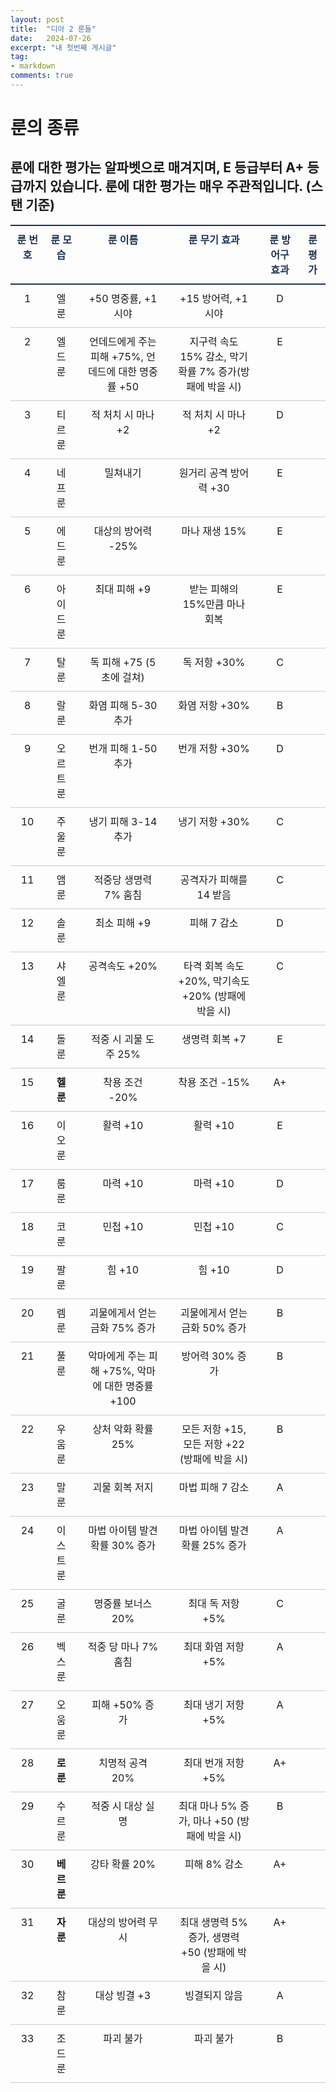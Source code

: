 ```yaml
---
layout: post
title:  "디아 2 룬들"
date:   2024-07-26
excerpt: "내 첫번째 게시글"
tag:
- markdown
comments: true
---
```

<style>
  /* 2way헤더와 라인포인트*/
  table {
      border-collapse: collapse;
      text-align: left;
      line-height: 1.5;
  }
  table thead th {
      text-align: center;
      padding: 10px;
      font-weight: bold;
      vertical-align: top;
      color: #1b3453;
      border-top: 2px solid #1b3453;
      border-bottom: 2px solid #1b3453;
  }
  table tbody th {
      padding: 10px 15px;
      font-weight: bold;
      vertical-align: top;
      border-bottom: 1px solid #ccc;
      background: #f3f6f7;
  }
  table td {
      padding: 10px 15px;
      vertical-align: top;
      border-bottom: 1px solid #ccc;
  }
</style>
# 룬의 종류
## 룬에 대한 평가는 알파벳으로 매겨지며, E 등급부터 A+ 등급까지 있습니다. 룬에 대한 평가는 매우 **주관적**입니다. (스탠 기준)

|룬 번호|룬 모습|룬 이름|룬 무기 효과|룬 방어구 효과|룬 평가|
|:---:|:---:|:---:|:---:|:---:|:---:
|1|엘 룬|+50 명중률, +1 시야|+15 방어력, +1 시야|D|
|2|엘드 룬|언데드에게 주는 피해 +75%, 언데드에 대한 명중률 +50|지구력 속도 15% 감소, 막기 확률 7% 증가(방패에 박을 시)|E|
|3|티르 룬|적 처치 시 마나 +2|적 처치 시 마나 +2|D|
|4|네프 룬|밀쳐내기|원거리 공격 방어력 +30|E|
|5|에드 룬|대상의 방어력 -25%|마나 재생 15%|E|
|6|아이드 룬|최대 피해 +9|받는 피해의 15%만큼 마나 회복|E|
|7|탈 룬|독 피해 +75 (5초에 걸쳐)|독 저항 +30%|C|
|8|랄 룬|화염 피해 5-30 추가|화염 저항 +30%|B|
|9|오르트 룬|번개 피해 1-50 추가|번개 저항 +30%|D|
|10|주울 룬|냉기 피해 3-14 추가|냉기 저항 +30%|C|
|11|앰 룬|적중당 생명력 7% 훔침|공격자가 피해를 14 받음|C|
|12|솔 룬|최소 피해 +9|피해 7 감소|D|
|13|샤엘 룬|공격속도 +20%|타격 회복 속도 +20%, 막기속도 +20% (방패에 박을 시)|C|
|14|돌 룬|적중 시 괴물 도주 25%|생명력 회복 +7|E|
|15|**헬 룬**|착용 조건 -20%|착용 조건 -15%|A+|
|16|이오 룬|활력 +10|활력 +10|E|
|17|룸 룬|마력 +10|마력 +10|D|
|18|코 룬|민첩 +10|민첩 +10|C|
|19|팔 룬|힘 +10|힘 +10|D|
|20|렘 룬|괴물에게서 얻는 금화 75% 증가|괴물에게서 얻는 금화 50% 증가|B|
|21|풀 룬|악마에게 주는 피해 +75%, 악마에 대한 명중률 +100|방어력 30% 증가|B|
|22|우움 룬|상처 악화 확률 25%|모든 저항 +15, 모든 저항 +22 (방패에 박을 시)|B|
|23|말 룬|괴물 회복 저지|마법 피해 7 감소|A|
|24|이스트 룬|마법 아이템 발견 확률 30% 증가|마법 아이템 발견 확률 25% 증가|A|
|25|굴 룬|명중률 보너스 20%|최대 독 저항 +5%|C|
|26|벡스 룬|적중 당 마나 7% 훔침|최대 화염 저항 +5%|A|
|27|오움 룬|피해 +50% 증가|최대 냉기 저항 +5%|A|
|28|**로 룬**|치명적 공격 20%|최대 번개 저항 +5%|A+|
|29|수르 룬|적중 시 대상 실명|최대 마나 5% 증가, 마나 +50 (방패에 박을 시)|B|
|30|**베르 룬**|강타 확률 20%|피해 8% 감소|A+|
|31|**자 룬**|대상의 방어력 무시|최대 생명력 5% 증가, 생명력 +50 (방패에 박을 시)|A+|
|32|참 룬|대상 빙결 +3|빙결되지 않음|A|
|33|조드 룬|파괴 불가|파괴 불가|B|
